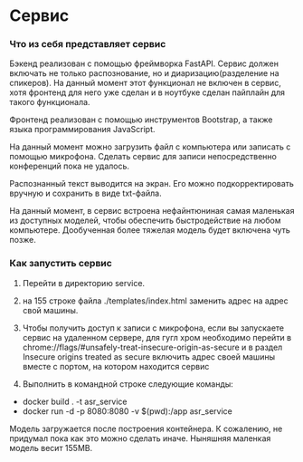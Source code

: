 # Cервис

### Что из себя представляет сервис

Бэкенд реализован с помощью фреймворка FastAPI. Сервис должен включать не только распознование, но и диаризацию(разделение на спикеров). На данный момент этот функционал не включен в сервис, хотя фронтенд для него уже сделан и в ноутбуке сделан пайплайн для такого функционала.

Фронтенд реализован с помощью инструментов Bootstrap, а также языка программирования JavaScript. 

На данный момент можно загрузить файл с компьютера или записать с помощью микрофона. Сделать сервис для записи непосредственно конференций пока не удалось.

Распознанный текст выводится на экран. Его можно подкорректировать вручную и сохранить в виде txt-файла. 

На данный момент, в сервис встроена нефайнтюниная самая маленькая из доступных моделей, чтобы обеспечить быстродействие на любом компьютере. Дообученная более тяжелая модель будет включена чуть позже.

### Как запустить сервис

1. Перейти в директорию service.

2. на 155 строке файла ./templates/index.html заменить адрес на адрес свой машины.

3. Чтобы получить доступ к записи с микрофона, если вы запускаете сервис на удаленном сервере, для гугл хром необходимо перейти в chrome://flags/#unsafely-treat-insecure-origin-as-secure и в раздел  Insecure origins treated as secure включить адрес своей машины вместе с портом, на котором находится сервис

4. Выполнить в командной строке следующие команды:

* docker build . -t asr_service
* docker run -d -p 8080:8080 -v $(pwd):/app asr_service

Модель загружается после построения контейнера. К сожалению, не придумал пока как это можно сделать иначе. Ныняшняя маленкая модель весит 155MB.



